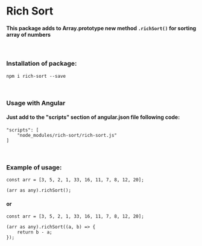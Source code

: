# Rich Sort
#### This package adds to Array.prototype new method `.richSort()` for sorting array of numbers
<br>

### Installation of package:
```
npm i rich-sort --save
```
<br>

### Usage with Angular
#### Just add to the "scripts" section of angular.json file following code:
```
"scripts": [
    "node_modules/rich-sort/rich-sort.js"
]
```
<br>

### Example of usage:
```
const arr = [3, 5, 2, 1, 33, 16, 11, 7, 8, 12, 20];

(arr as any).richSort();
```
#### or
```
const arr = [3, 5, 2, 1, 33, 16, 11, 7, 8, 12, 20];
        
(arr as any).richSort((a, b) => {
    return b - a;
});
```
